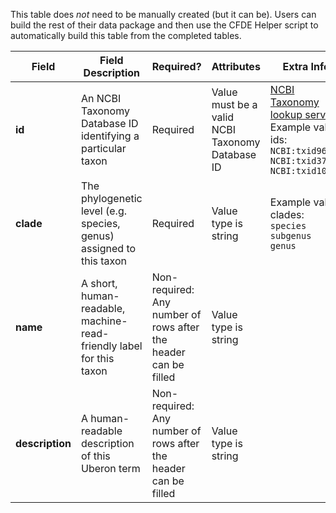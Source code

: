 This table does *not* need to be manually created (but it can be). Users can build the rest of their data package and then use the CFDE Helper script to automatically build this table from the completed tables.

Field | Field Description | Required? |  Attributes | Extra Info 
------|-------------------|-----------|-------------|------------
**id** | An NCBI Taxonomy Database ID identifying a particular taxon | Required | Value must be a valid NCBI Taxonomy Database ID | [NCBI Taxonomy lookup service](https://www.ncbi.nlm.nih.gov/Taxonomy/taxonomyhome.html/index.cgi) <br /> Example valid ids: <br />  `NCBI:txid9606`<br /> `NCBI:txid3702`<br />  `NCBI:txid10116` 
**clade** | The phylogenetic level (e.g. species, genus) assigned to this taxon| Required | Value type is string | Example valid clades:<br />  `species`<br />  `subgenus`<br />  `genus`
**name** | A short, human-readable, machine-read-friendly label for this taxon | Non-required: Any number of rows after the header can be filled | Value type is string
**description** | A human-readable description of this Uberon term |  Non-required: Any number of rows after the header can be filled | Value type is string
